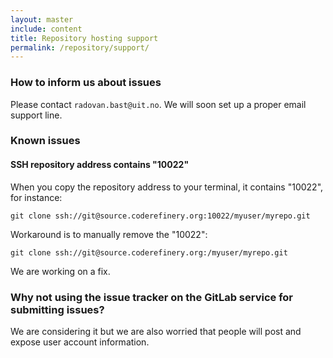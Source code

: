 ```yaml
---
layout: master
include: content
title: Repository hosting support
permalink: /repository/support/
---
```


### How to inform us about issues

Please contact `radovan.bast@uit.no`. We will soon set up a proper email support line.


### Known issues

#### SSH repository address contains "10022"

When you copy the repository address to your terminal, it contains "10022", for instance:
```
git clone ssh://git@source.coderefinery.org:10022/myuser/myrepo.git
```

Workaround is to manually remove the "10022":
```
git clone ssh://git@source.coderefinery.org:/myuser/myrepo.git
```

We are working on a fix.


### Why not using the issue tracker on the GitLab service for submitting issues?

We are considering it but we are also worried that people will post and expose
user account information.
